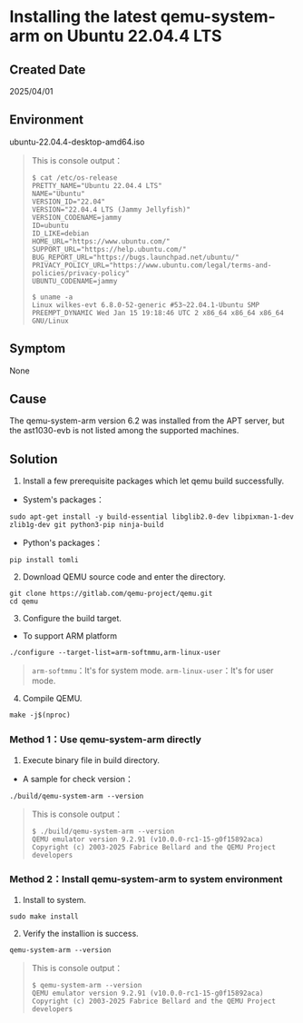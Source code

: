 # Installing the latest qemu-system-arm on Ubuntu 22.04.4 LTS

## Created Date
2025/04/01

## Environment
ubuntu-22.04.4-desktop-amd64.iso
> This is console output：
> ```console＝
> $ cat /etc/os-release
> PRETTY_NAME="Ubuntu 22.04.4 LTS"
> NAME="Ubuntu"
> VERSION_ID="22.04"
> VERSION="22.04.4 LTS (Jammy Jellyfish)"
> VERSION_CODENAME=jammy
> ID=ubuntu
> ID_LIKE=debian
> HOME_URL="https://www.ubuntu.com/"
> SUPPORT_URL="https://help.ubuntu.com/"
> BUG_REPORT_URL="https://bugs.launchpad.net/ubuntu/"
> PRIVACY_POLICY_URL="https://www.ubuntu.com/legal/terms-and-policies/privacy-policy"
> UBUNTU_CODENAME=jammy
> 
> $ uname -a
> Linux wilkes-evt 6.8.0-52-generic #53~22.04.1-Ubuntu SMP PREEMPT_DYNAMIC Wed Jan 15 19:18:46 UTC 2 x86_64 x86_64 x86_64 GNU/Linux
> ```

## Symptom
None

## Cause
The qemu-system-arm version 6.2 was installed from the APT server, but the ast1030-evb is not listed among the supported machines.

## Solution
1. Install a few prerequisite packages which let qemu build successfully.
  - System's packages：
```shell
sudo apt-get install -y build-essential libglib2.0-dev libpixman-1-dev zlib1g-dev git python3-pip ninja-build
```
  - Python's packages：
```shell
pip install tomli
```

2. Download QEMU source code and enter the directory.
```shell
git clone https://gitlab.com/qemu-project/qemu.git
cd qemu
```

3. Configure the build target.
  - To support ARM platform
```shell
./configure --target-list=arm-softmmu,arm-linux-user
```
> `arm-softmmu`：It's for system mode.
> `arm-linux-user`：It's for user mode.

4. Compile QEMU.
```shell
make -j$(nproc)
```

### Method 1：Use qemu-system-arm directly
1. Execute binary file in build directory.
  - A sample for check version：
```shell
./build/qemu-system-arm --version
```
> This is console output：
> ```console＝
> $ ./build/qemu-system-arm --version
> QEMU emulator version 9.2.91 (v10.0.0-rc1-15-g0f15892aca)
> Copyright (c) 2003-2025 Fabrice Bellard and the QEMU Project developers
> ```

### Method 2：Install qemu-system-arm to system environment
1. Install to system.
```shell
sudo make install
```

2. Verify the installion is success.
```shell
qemu-system-arm --version
```
> This is console output：
> ```console＝
> $ qemu-system-arm --version
> QEMU emulator version 9.2.91 (v10.0.0-rc1-15-g0f15892aca)
> Copyright (c) 2003-2025 Fabrice Bellard and the QEMU Project developers
> ```

